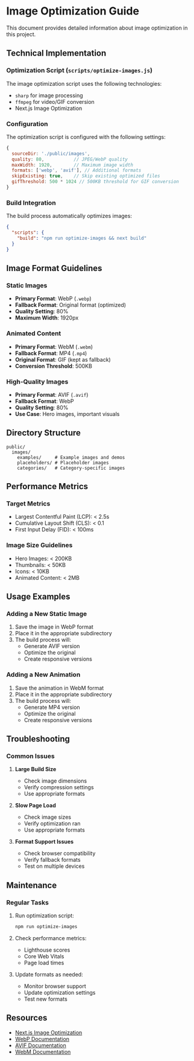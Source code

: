 # Image Optimization Guide

This document provides detailed information about image optimization in this project.

## Technical Implementation

### Optimization Script (`scripts/optimize-images.js`)

The image optimization script uses the following technologies:
- `sharp` for image processing
- `ffmpeg` for video/GIF conversion
- Next.js Image Optimization

### Configuration

The optimization script is configured with the following settings:
```javascript
{
  sourceDir: './public/images',
  quality: 80,           // JPEG/WebP quality
  maxWidth: 1920,        // Maximum image width
  formats: ['webp', 'avif'], // Additional formats
  skipExisting: true,    // Skip existing optimized files
  gifThreshold: 500 * 1024 // 500KB threshold for GIF conversion
}
```

### Build Integration

The build process automatically optimizes images:
```json
{
  "scripts": {
    "build": "npm run optimize-images && next build"
  }
}
```

## Image Format Guidelines

### Static Images
- **Primary Format**: WebP (`.webp`)
- **Fallback Format**: Original format (optimized)
- **Quality Setting**: 80%
- **Maximum Width**: 1920px

### Animated Content
- **Primary Format**: WebM (`.webm`)
- **Fallback Format**: MP4 (`.mp4`)
- **Original Format**: GIF (kept as fallback)
- **Conversion Threshold**: 500KB

### High-Quality Images
- **Primary Format**: AVIF (`.avif`)
- **Fallback Format**: WebP
- **Quality Setting**: 80%
- **Use Case**: Hero images, important visuals

## Directory Structure

```
public/
  images/
    examples/     # Example images and demos
    placeholders/ # Placeholder images
    categories/   # Category-specific images
```

## Performance Metrics

### Target Metrics
- Largest Contentful Paint (LCP): < 2.5s
- Cumulative Layout Shift (CLS): < 0.1
- First Input Delay (FID): < 100ms

### Image Size Guidelines
- Hero Images: < 200KB
- Thumbnails: < 50KB
- Icons: < 10KB
- Animated Content: < 2MB

## Usage Examples

### Adding a New Static Image
1. Save the image in WebP format
2. Place it in the appropriate subdirectory
3. The build process will:
   - Generate AVIF version
   - Optimize the original
   - Create responsive versions

### Adding a New Animation
1. Save the animation in WebM format
2. Place it in the appropriate subdirectory
3. The build process will:
   - Generate MP4 version
   - Optimize the original
   - Create responsive versions

## Troubleshooting

### Common Issues

1. **Large Build Size**
   - Check image dimensions
   - Verify compression settings
   - Use appropriate formats

2. **Slow Page Load**
   - Check image sizes
   - Verify optimization ran
   - Use appropriate formats

3. **Format Support Issues**
   - Check browser compatibility
   - Verify fallback formats
   - Test on multiple devices

## Maintenance

### Regular Tasks
1. Run optimization script:
   ```bash
   npm run optimize-images
   ```

2. Check performance metrics:
   - Lighthouse scores
   - Core Web Vitals
   - Page load times

3. Update formats as needed:
   - Monitor browser support
   - Update optimization settings
   - Test new formats

## Resources

- [Next.js Image Optimization](https://nextjs.org/docs/app/building-your-application/optimizing/images)
- [WebP Documentation](https://developers.google.com/speed/webp)
- [AVIF Documentation](https://aomediacodec.github.io/av1-avif/)
- [WebM Documentation](https://www.webmproject.org/) 